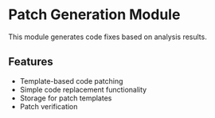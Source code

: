 # Patch Generation Module

This module generates code fixes based on analysis results.

## Features

- Template-based code patching
- Simple code replacement functionality
- Storage for patch templates
- Patch verification